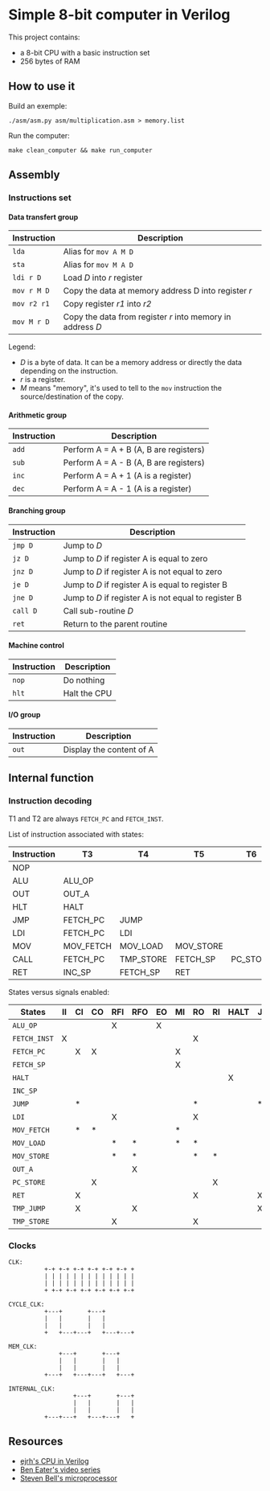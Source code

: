 Simple 8-bit computer in Verilog
================================

This project contains:

* a 8-bit CPU with a basic instruction set
* 256 bytes of RAM



## How to use it

Build an exemple:

```
./asm/asm.py asm/multiplication.asm > memory.list
```

Run the computer:

```
make clean_computer && make run_computer
```

## Assembly

### Instructions set

#### Data transfert group

| Instruction   | Description                                                |
|---------------|------------------------------------------------------------|
| ``lda``       | Alias for ``mov A M D``                                    |
| ``sta``       | Alias for ``mov M A D``                                    |
| ``ldi r D``   | Load _D_ into _r_ register                                 |
| ``mov r M D`` | Copy the data at memory address D into register _r_        |
| ``mov r2 r1`` | Copy register _r1_ into _r2_                               |
| ``mov M r D`` | Copy the data from register _r_ into memory in address _D_ |


Legend:

* _D_ is a byte of data. It can be a memory address or directly the data depending on the instruction.
* _r_ is a register.
* _M_ means "memory", it's used to tell to the ``mov`` instruction the source/destination of the copy.


#### Arithmetic group

| Instruction   | Description                                                |
|---------------|------------------------------------------------------------|
| ``add``       | Perform A = A + B (A, B are registers)                     |
| ``sub``       | Perform A = A - B (A, B are registers)                     |
| ``inc``       | Perform A = A + 1 (A is a register)                        |
| ``dec``       | Perform A = A - 1 (A is a register)                        |


#### Branching group

| Instruction   | Description                                                |
|---------------|------------------------------------------------------------|
| ``jmp D``     | Jump to _D_                                                |
| ``jz D ``     | Jump to _D_ if register A is equal to zero                 |
| ``jnz D``     | Jump to _D_ if register A is not equal to zero             |
| ``je D ``     | Jump to _D_ if register A is equal to register B           |
| ``jne D``     | Jump to _D_ if register A is not equal to register B       |
| ``call D``    | Call sub-routine _D_                                       |
| ``ret``       | Return to the parent routine                               |


#### Machine control

| Instruction   | Description                                                |
|---------------|------------------------------------------------------------|
| ``nop``       | Do nothing                                                 |
| ``hlt``       | Halt the CPU                                               |


#### I/O group

| Instruction   | Description                                                |
|---------------|------------------------------------------------------------|
| ``out``       | Display the content of A                                   |



## Internal function

### Instruction decoding

T1 and T2 are always `FETCH_PC` and `FETCH_INST`.

List of instruction associated with states:

| Instruction | T3        | T4        | T5        | T6       | T7       |
|-------------|-----------|-----------|-----------|----------|----------|
| NOP         |           |           |           |          |          |
| ALU         | ALU_OP    |           |           |          |          |
| OUT         | OUT_A     |           |           |          |          |
| HLT         | HALT      |           |           |          |          |
| JMP         | FETCH_PC  | JUMP      |           |          |          |
| LDI         | FETCH_PC  | LDI       |           |          |          |
| MOV         | MOV_FETCH | MOV_LOAD  | MOV_STORE |          |          |
| CALL        | FETCH_PC  | TMP_STORE | FETCH_SP  | PC_STORE | TMP_JUMP |
| RET         | INC_SP    | FETCH_SP  | RET       |          |          |


States versus signals enabled:

| States        | II | CI | CO | RFI | RFO | EO | MI | RO | RI | HALT | J | OI | SO | SD | SI |
|---------------|----|----|----|-----|-----|----|----|----|----|------|---|----|----|----|----|
| `ALU_OP`      |    |    |    | X   |     | X  |    |    |    |      |   |    |    |    |    |
| `FETCH_INST`  | X  |    |    |     |     |    |    | X  |    |      |   |    |    |    |    |
| `FETCH_PC`    |    | X  | X  |     |     |    | X  |    |    |      |   |    |    |    |    |
| `FETCH_SP`    |    |    |    |     |     |    | X  |    |    |      |   |    | X  |    |    |
| `HALT`        |    |    |    |     |     |    |    |    |    | X    |   |    |    |    |    |
| `INC_SP`      |    |    |    |     |     |    |    |    |    |      |   |    |    |    | X  |
| `JUMP`        |    | *  |    |     |     |    |    | *  |    |      | * |    |    |    |    |
| `LDI`         |    |    |    | X   |     |    |    | X  |    |      |   |    |    |    |    |
| `MOV_FETCH`   |    | *  | *  |     |     |    | *  |    |    |      |   |    |    |    |    |
| `MOV_LOAD`    |    |    |    | *   | *   |    | *  | *  |    |      |   |    |    |    |    |
| `MOV_STORE`   |    |    |    | *   | *   |    |    | *  | *  |      |   |    |    |    |    |
| `OUT_A`       |    |    |    |     | X   |    |    |    |    |      |   | X  |    |    |    |
| `PC_STORE`    |    |    | X  |     |     |    |    |    | X  |      |   |    |    |    |    |
| `RET`         |    | X  |    |     |     |    |    | X  |    |      | X |    |    |    |    |
| `TMP_JUMP`    |    | X  |    |     | X   |    |    |    |    |      | X |    |    | X  | X  |
| `TMP_STORE`   |    |    |    | X   |     |    |    | X  |    |      |   |    |    |    |    |


### Clocks

```
CLK:
          +-+ +-+ +-+ +-+ +-+ +-+ +
          | | | | | | | | | | | | |
          | | | | | | | | | | | | |
          + +-+ +-+ +-+ +-+ +-+ +-+

CYCLE_CLK:
          +---+       +---+
          |   |       |   |
          |   |       |   |
          +   +---+---+   +---+---+

MEM_CLK:
              +---+       +---+
              |   |       |   |
              |   |       |   |
          +---+   +---+---+   +---+

INTERNAL_CLK:
                  +---+       +---+
                  |   |       |   |
                  |   |       |   |
          +---+---+   +---+---+   +
```



## Resources

* [ejrh's CPU in Verilog](https://github.com/ejrh/cpu)
* [Ben Eater's video series](https://eater.net/8bit/)
* [Steven Bell's microprocessor](https://stanford.edu/~sebell/oc_projects/ic_design_finalreport.pdf)
